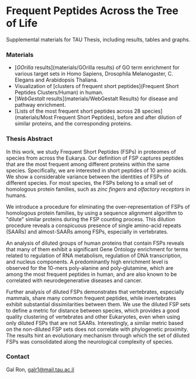 # Frequent Peptides Across the Tree of Life
Supplemental materials for TAU Thesis, including results, tables and graphs.

### Materials

- [_GOrilla_ results](materials/GOrilla results) of GO term enrichment for various target sets in Homo Sapiens, Drosophila Melanogaster, C. Elegans and Arabidopsis Thaliana.
- Visualization of [clusters of frequent short peptides](Frequent Short Peptides Clusters/Human) in human.
- [_WebGestalt_ results](materials/WebGestalt Results) for disease and pathway enrichment.
- [Lists of the most frequent short peptides across 28 species](materials/Most Frequent Short Peptides), before and after dilution of similar proteins, and the corresponding proteins.


### Thesis Abstract
In this work, we study Frequent Short Peptides (FSPs) in proteomes of species from across the Eukarya. Our definition of FSP captures peptides that are the most frequent among different proteins within the same species. Specifically, we are interested in short peptides of 10 amino acids. We show a considerable variance between the identities of FSPs of different species. For most species, the FSPs belong to a small set of homologous protein families, such as _zinc fingers_ and _olfactory receptors_ in humans.

We introduce a procedure for eliminating the over-representation of FSPs of homologous protein families, by using a sequence alignment algorithm to "dilute" similar proteins during the FSP counting process. This dilution procedure reveals a conspicuous presence of single amino-acid repeats (SAARs) and almost-SAARs among FSPs, especially in vertebrates.

An analysis of diluted groups of human proteins that contain FSPs reveals that many of them exhibit a significant Gene Ontology enrichment for terms related to regulation of RNA metabolism, regulation of DNA transcription, and nucleus components. A predominantly high enrichment level is observed for the 10-mers poly-alanine and poly-glutamine, which are among the most frequent peptides in human, and are also known to be correlated with neurodegenerative diseases and cancer.

Further analysis of diluted FSPs demonstrates that vertebrates, especially mammals, share many common frequent peptides, while invertebrates exhibit substantial dissimilarities between them. We use the diluted FSP sets to define a metric for distance between species, which provides a good quality clustering of vertebrates and other Eukaryotes, even when using only diluted FSPs that are not SAARs. Interestingly, a similar metric based on the non-diluted FSP sets does not correlate with phylogenetic proximity. The results hint an evolutionary mechanism through which the set of diluted FSPs was consolidated along the neurological complexity of species.


### Contact
Gal Ron, galr1@mail.tau.ac.il 

